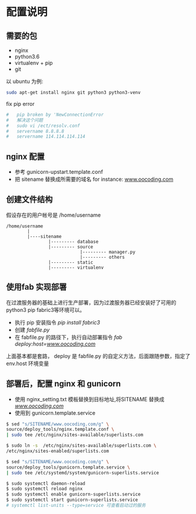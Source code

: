 配置说明
==========

## 需要的包

* nginx
* python3.6
* virtualenv + pip
* git

以 ubuntu 为例:
```bash
sudo apt-get install nginx git python3 python3-venv
```

fix pip error
```bash
#   pip broken by 'NewConnectionError
#   解决这个问题
#   sudo vi /ect/resolv.conf
#   servername 8.8.8.8
#   servername 114.114.114.114
```

## nginx 配置
* 参考 gunicorn-upstart.template.conf
* 把 sitename 替换成所需要的域名 for instance: www.oocoding.com

## 创建文件结构
假设存在的用户帐号是 /home/username

```
/home/username
        |
        |----sitename
                |--------- database
                |--------- source
                            |--------- manager.py
                            |--------- others
                |--------- static
                |--------- virtualenv
```

## 使用fab 实现部署
在过渡服务器的基础上进行生产部署，因为过渡服务器已经安装好了可用的 python3 pip fabric3等环境可以。

* 执行 pip 安装指令 *pip install fabric3*
* 创建 *fabfile.py*
* 在 fabfile.py 的路径下，执行自动部署指令 *fab deploy:host=www.oocoding.com*

上面基本都是套路， deploy 是 fabfile.py 的自定义方法，后面跟随参数，指定了 env.host 环境变量
        
## 部署后，配置 nginx 和 gunicorn

* 使用 nginx_setting.txt 模板替换到目标地址,将SITENAME 替换成 *www.oocoding.com*
* 使用到 gunicorn.template.service

```bash
$ sed "s/SITENAME/www.oocoding.com/g" \
source/deploy_tools/nginx.template.conf \
| sudo tee /etc/nginx/sites-available/superlists.com

$ sudo ln -s  /etc/nginx/sites-available/superlists.com \
/etc/nginx/sites-enabled/superlists.com

$ sed "s/SITENAME/www.oocoding.com/g" \
source/deploy_tools/gunicorn.template.service \
| sudo tee /etc/systemd/system/gunicorn-superlists.service

$ sudo systemctl daemon-reload
$ sudo systemctl reload nginx
$ sudo systemctl enable gunicorn-superlists.service
$ sudo systemctl start gunicorn-superlists.service
# systemctl list-units --type=service 可查看启动过的服务

```
